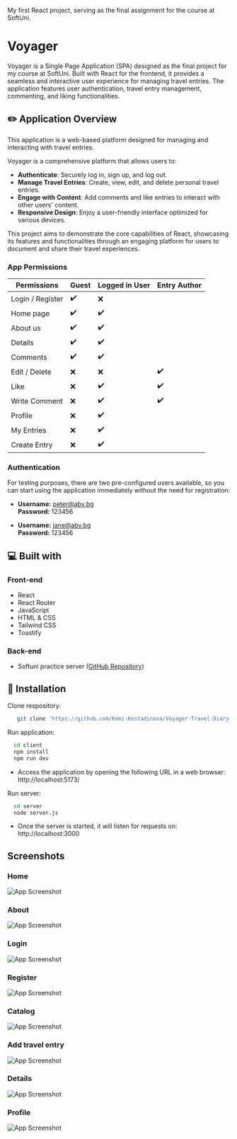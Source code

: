 My first React project, serving as the final assignment for the course at SoftUni.

# Voyager

Voyager is a Single Page Application (SPA) designed as the final project for my course at SoftUni. Built with React for the frontend, it provides a seamless and interactive user experience for managing travel entries. The application features user authentication, travel entry management, commenting, and liking functionalities.

## ✏️ Application Overview

This application is a web-based platform designed for managing and interacting with travel entries.

Voyager is a comprehensive platform that allows users to:

- **Authenticate**: Securely log in, sign up, and log out.
- **Manage Travel Entries**: Create, view, edit, and delete personal travel entries.
- **Engage with Content**: Add comments and like entries to interact with other users' content.
- **Responsive Design**: Enjoy a user-friendly interface optimized for various devices.

This project aims to demonstrate the core capabilities of React, showcasing its features and functionalities through an engaging platform for users to document and share their travel experiences.

### App Permissions

| **Permissions** | Guest  | Logged in User | Entry Author |
| --------------- | -----  | -------------- | ------------ |
| Login / Register | ✔️      | ❌             |              |
| Home page       | ✔️      | ✔️              |              |
| About us       | ✔️      | ✔️              |              |
| Details         | ✔️      | ✔️              |              |
| Comments         | ✔️      | ✔️              |              |
| Edit / Delete      | ❌      | ❌              | ✔️             |
| Like      | ❌      | ✔️              |  ✔️           |
| Write Comment      | ❌      | ✔️              | ✔️             |
| Profile         | ❌     | ✔️              |               |
| My Entries       | ❌     | ✔️              |              |
| Create Entry  | ❌     | ✔️             |              |

### Authentication

For testing purposes, there are two pre-configured users available, so you can start using the application immediately without the need for registration:
- **Username:** peter@abv.bg  
  **Password:** 123456

- **Username:** jane@abv.bg  
  **Password:** 123456


## 💻 Built with

### Front-end
- React
- React Router
- JavaScript
- HTML & CSS
- Tailwind CSS
- Toastify
### Back-end
- Softuni practice server ([GitHub Repository](https://github.com/softuni-practice-server/softuni-practice-server))


## 🚀 Installation

Clone respository:

```bash
   git clone 'https://github.com/Kemi-Kostadinova/Voyager-Travel-Diary.git'

```

Run application:

```bash
  cd client
  npm install
  npm run dev

```

* Access the application by opening the following URL in a web browser: http://localhost:5173/

Run server:

```bash
  cd server 
  node server.js
```
* Once the server is started, it will listen for requests on: http://localhost:3000
## Screenshots

### Home
![App Screenshot](/client/public/home.png)

### About
![App Screenshot](/client/public/about.png)

### Login
![App Screenshot](/client/public/login.png)

### Register
![App Screenshot](/client/public/register.png)

### Catalog
![App Screenshot](/client/public/catalog.png)

### Add travel entry
![App Screenshot](/client/public/create.png)

### Details
![App Screenshot](/client/public/deatils.png)

### Profile
![App Screenshot](/client/public/profile.png)